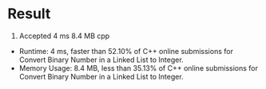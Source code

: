 # Result

1. Accepted 4 ms 8.4 MB cpp

- Runtime: 4 ms, faster than 52.10% of C++ online submissions for Convert Binary Number in a Linked List to Integer.
- Memory Usage: 8.4 MB, less than 35.13% of C++ online submissions for Convert Binary Number in a Linked List to Integer.
